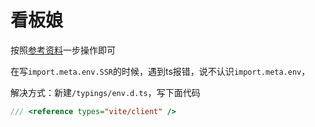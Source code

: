 # 看板娘

按照[参考资料](https://oml2d.com/guide/vitepress.html)一步操作即可

在写`import.meta.env.SSR`的时候，遇到ts报错，说不认识`import.meta.env`，

解决方式：新建`/typings/env.d.ts`，写下面代码

```ts
/// <reference types="vite/client" />
```
